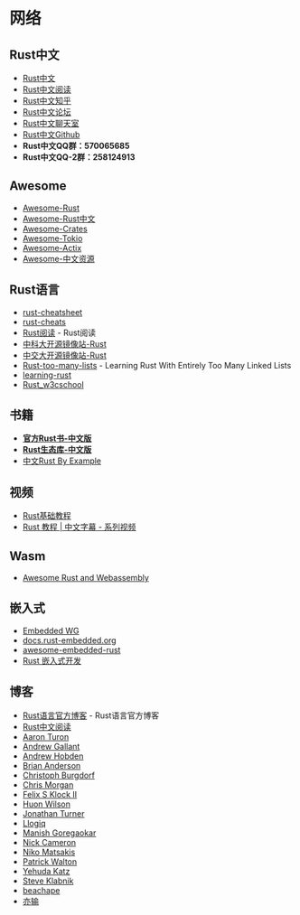 # 网络

## Rust中文

* [Rust中文](https://rustlang-cn.org/)
* [Rust中文阅读](https://rustlang-cn.org/read/)
* [Rust中文知乎](https://zhuanlan.zhihu.com/rustlang-cn)
* [Rust中文论坛](http://47.104.146.58/)
* [Rust中文聊天室](https://riot.im/app/#/room/#rustlang-cn:matrix.org)
* [Rust中文Github](https://github.com/rustlang-cn)
* **Rust中文QQ群：570065685**
* **Rust中文QQ-2群：258124913**

## Awesome

- [Awesome-Rust](https://github.com/rust-unofficial/awesome-rust/blob/master/README.md)
- [Awesome-Rust中文](https://rustlang-cn.org/www/resource.html#rust%E4%B8%AD%E6%96%87)
- [Awesome-Crates](https://rustlang-cn.org/www/crates.html)
- [Awesome-Tokio](https://rustlang-cn.org/www/tokio.html)
- [Awesome-Actix](https://rustlang-cn.org/www/actix.html)
- [Awesome-中文资源](https://rustlang-cn.org/www/resource.html)

## Rust语言

* [rust-cheatsheet](https://upsuper.github.io/rust-cheatsheet)
* [rust-cheats](https://cheats.rs/)
* [Rust阅读](https://readrust.net/) - Rust阅读
* [中科大开源镜像站-Rust](https://mirrors.ustc.edu.cn/)
* [中交大开源镜像站-Rust](https://mirrors.sjtug.sjtu.edu.cn/#/)
* [Rust-too-many-lists](http://cglab.ca/~abeinges/blah/too-many-lists/book/) - Learning Rust With Entirely Too Many Linked Lists
* [learning-rust](https://learning-rust.github.io/docs/a1.why_rust.html)
* [Rust_w3cschool](https://www.w3cschool.cn/doc_rust/)

## 书籍

* [**官方Rust书-中文版**](https://rustlang-cn.org/office/rust/)
* [**Rust生态库-中文版**](https://rustlang-cn.org/crates/)
* [中文Rust By Example](https://rustwiki.org/zh-CN/rust-by-example/index.html)

## 视频

* [Rust基础教程](https://nodelover.me/course/rust-basic)
* [Rust 教程 | 中文字幕 - 系列视频](https://space.bilibili.com/331415319?spm_id_from=333.788.b_765f7570696e666f.2)

## Wasm

* [Awesome Rust and Webassembly](https://github.com/rustwasm/awesome-rust-and-webassembly)

## 嵌入式

* [Embedded WG](https://github.com/rust-embedded/wg)
* [docs.rust-embedded.org](https://docs.rust-embedded.org/)
* [awesome-embedded-rust](https://github.com/rust-embedded/awesome-embedded-rust)
* [Rust 嵌入式开发](https://zhuanlan.zhihu.com/embedded-rust)

## 博客

* [Rust语言官方博客](https://blog.rust-lang.org/) - Rust语言官方博客
* [Rust中文阅读](https://rustlang-cn.org/read/)
* [Aaron Turon](http://aturon.github.io/)
* [Andrew Gallant](http://blog.burntsushi.net/)
* [Andrew Hobden](https://hoverbear.org/tags/#rust)
* [Brian Anderson](https://brson.github.io/blog/index.html)
* [Christoph Burgdorf](https://cburgdorf.wordpress.com/)
* [Chris Morgan](http://chrismorgan.info/blog/tags/rust.html)
* [Felix S Klock II](http://blog.pnkfx.org/)
* [Huon Wilson](https://huonw.github.io/blog/)
* [Jonathan Turner](http://www.jonathanturner.org/)
* [Llogiq](http://llogiq.github.io/)
* [Manish Goregaokar](https://manishearth.github.io/)
* [Nick Cameron](http://featherweightmusings.blogspot.fr/)
* [Niko Matsakis](http://smallcultfollowing.com/babysteps/)
* [Patrick Walton](https://pcwalton.github.io/)
* [Yehuda Katz](http://yehudakatz.com/)
* [Steve Klabnik](http://words.steveklabnik.com/)
* [beachape](https://beachape.com/)
* [亦输](http://www.cnblogs.com/pyzh)
